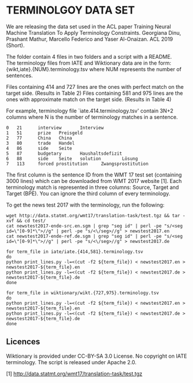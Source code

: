 TERMINOLGOY DATA SET
====================

We are releasing the data set used in the ACL paper
Training Neural Machine Translation To Apply Terminology Constraints. Georgiana Dinu, Prashant Mathur, Marcello Federico and Yaser Al-Onaizan. ACL 2019 (Short).

The folder contain 4 files in two folders and a script with a README.  
The terminology files from IATE and Wiktionary data are in the form: {wikt,iate}.{NUM}.terminology.tsv where NUM represents the number of sentences. 

Files containing 414 and 727 lines are the ones with perfect match on the target side. (Results in Table 2)
Files containing 581 and 975 lines are the ones with approximate match on the target side. (Results in Table 4)

For example, terminology file `iate.414.terminology.tsv' contain 3N+2 columns where N is the number of terminology matches in a sentence.

```
0	21      interview       Interview
1	51      prize   Preisgeld
2	77      China   China 
3	80      trade   Handel
4	86      side    Seite
5	87      budgetary       Haushaltsdefizit
6	88      side    Seite   solution        Lösung
7	113     forced prostitution     Zwangsprostitution
```

The first column is the sentence ID from the WMT 17 test set (containing 3000 lines) which can be downloaded from WMT 2017 website [1].
Each terminology match is represented in three columns: Source, Target and Target (BPE). You can ignore the third column of every terminology. 

To get the news test 2017 with the terminology, run the following:

```
wget http://data.statmt.org/wmt17/translation-task/test.tgz && tar -xvf && cd test/
cat newstest2017-ende-src.en.sgm | grep "seg id" | perl -pe "s/<seg id=\"[0-9]*\">//g" | perl -pe "s/<\/seg>//g" > newstest2017.en
cat newstest2017-ende-ref.de.sgm | grep "seg id" | perl -pe "s/<seg id=\"[0-9]*\">//g" | perl -pe "s/<\/seg>//g" > newstest2017.de

for term_file in iate/iate.{414,581}.terminology.tsv
do
python print_lines.py -l=<(cut -f2 ${term_file}) < newstest2017.en > newstest2017-${term_file}.en
python print_lines.py -l=<(cut -f2 ${term_file}) < newstest2017.de > newstest2017-${term_file}.de
done

for term_file in wiktionary/wikt.{727,975}.terminology.tsv
do
python print_lines.py -l=<(cut -f2 ${term_file}) < newstest2017.en > newstest2017-${term_file}.en
python print_lines.py -l=<(cut -f2 ${term_file}) < newstest2017.de > newstest2017-${term_file}.de
done
```

Licences
--------

Wiktionary is provided under CC-BY-SA 3.0 License. No copyright on IATE terminology. The script is released under Apache 2.0. 


[1] http://data.statmt.org/wmt17/translation-task/test.tgz
